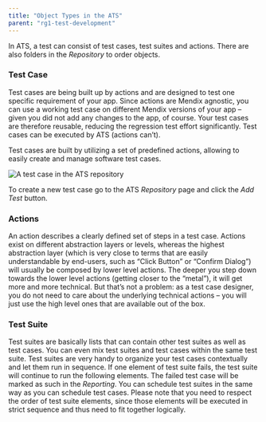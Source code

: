 ```yaml
---
title: "Object Types in the ATS"
parent: "rg1-test-development"
---
```


In ATS, a test can consist of test cases, test suites and actions. There are also folders in the _Repository_ to order objects.

### Test Case

Test cases are being built up by actions and are designed to test one specific requirement of your app. Since actions are Mendix agnostic, you can use a working test case on different Mendix versions of your app – given you did not add any changes to the app, of course. Your test cases are therefore reusable, reducing the regression test effort significantly. Test cases can be executed by ATS (actions can’t).

Test cases are built by utilizing a set of predefined actions, allowing to easily create and manage software test cases.

![A test case in the ATS repository](attachments/rg1-object-types-in-the-ats/21168176.png)

To create a new test case go to the ATS _Repository_ page and click the _Add Test_ button.

### Actions

An action describes a clearly defined set of steps in a test case. Actions exist on different abstraction layers or levels, whereas the highest abstraction layer (which is very close to terms that are easily understandable by end-users, such as “Click Button” or “Confirm Dialog”) will usually be composed by lower level actions. The deeper you step down towards the lower level actions (getting closer to the “metal”), it will get more and more technical. But that’s not a problem: as a test case designer, you do not need to care about the underlying technical actions – you will just use the high level ones that are available out of the box.

### Test Suite

Test suites are basically lists that can contain other test suites as well as test cases. You can even mix test suites and test cases within the same test suite. Test suites are very handy to organize your test cases contextually and let them run in sequence. If one element of test suite fails, the test suite will continue to run the following elements. The failed test case will be marked as such in the _Reporting_. You can schedule test suites in the same way as you can schedule test cases. Please note that you need to respect the order of test suite elements, since those elements will be executed in strict sequence and thus need to fit together logically.
